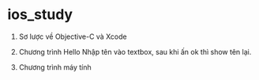 ios_study
=========

1. Sơ lược về Objective-C và Xcode

2.  Chương trình Hello
Nhập tên vào textbox, sau khi ấn ok thì show tên lại. 

3. Chương trình máy tính